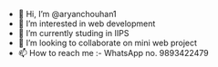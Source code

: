 - 👋 Hi, I’m @aryanchouhan1
- 👀 I’m interested in web development 
- 🌱 I’m currently studing in IIPS  
- 💞️ I’m looking to collaborate on mini web project
- 📫 How to reach me :- WhatsApp no. 9893422479

<!---
aryanchouhan1/aryanchouhan1 is a ✨ special ✨ repository because its `README.md` (this file) appears on your GitHub profile.
You can click the Preview link to take a look at your changes.
--->
